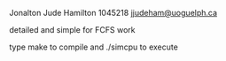 Jonalton Jude Hamilton
1045218
jjudeham@uoguelph.ca

detailed and simple for FCFS work

type make to compile and ./simcpu to execute 